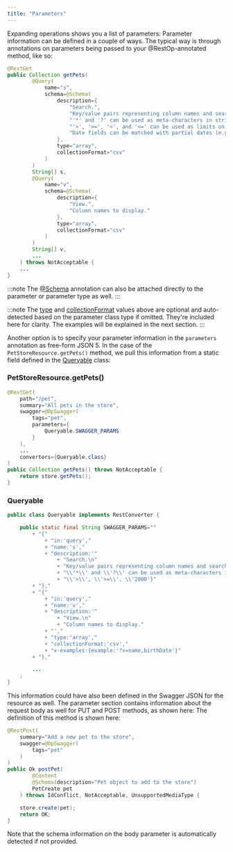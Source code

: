 ```yaml
---
title: "Parameters"
---
```


Expanding operations shows you a list of parameters: Parameter information can be defined in a couple of ways.
The typical way is through annotations on parameters being passed to your @RestOp-annotated method, like so:

```java
@RestGet
public Collection getPets(
        @Query(
            name="s",
            schema=@Schema(
                description={
                    "Search.",
                    "Key/value pairs representing column names and search tokens.",
                    "'*' and '?' can be used as meta-characters in string fields.",
                    "'>', '>=', '<', and '<=' can be used as limits on numeric and date fields.",
                    "Date fields can be matched with partial dates (e.g. '2018' to match any date in the year 2018)."
                },
                type="array",
                collectionFormat="csv"
            )
        )
        String[] s,
        @Query(
            name="v",
            schema=@Schema(
                description={
                    "View.",
                    "Column names to display."
                },
                type="array",
                collectionFormat="csv"
            )
        )
        String[] v,
        ...
    ) throws NotAcceptable {
    ...
}
```


:::note
The [@Schema](../apidocs/org/apache/juneau/annotation/Schema.html) annotation can also be attached
directly to the parameter or parameter type as well.
:::


:::note
The [type](../apidocs/org/apache/juneau/annotation/Schema.html#type()) and [collectionFormat](../apidocs/org/apache/juneau/annotation/Schema.html#collectionFormat()) values above are optional and auto-detected based on the
parameter class type if omitted.  They're included here for clarity.
The examples will be explained in the next section.
:::

Another option is to specify your parameter information in the `parameters` annotation as free-form JSON 5.
In the case of the `PetStoreResource.getPets()` method, we pull this information from a static field defined in the [Queryable](../apidocs/org/apache/juneau/rest/converter/Queryable.html) class:
### PetStoreResource.getPets()


```java
@RestGet(
    path="/pet",
    summary="All pets in the store",
    swagger=@OpSwagger(
        tags="pet",
        parameters={
            Queryable.SWAGGER_PARAMS
        }
    ),
    ...
    converters={Queryable.class}
)
public Collection getPets() throws NotAcceptable {
    return store.getPets();
}
```


### Queryable


```java
public class Queryable implements RestConverter {

    public static final String SWAGGER_PARAMS=""
        + "{"
            + "in:'query',"
            + "name:'s',"
            + "description:'"
                + "Search.\n"
                + "Key/value pairs representing column names and search tokens.\n"
                + "\\'*\\' and \\'?\\' can be used as meta-characters in string fields.\n"
                + "\\'>\\', \\'>=\\', \\'2000'}"
        + "},"
        + "{"
            + "in:'query',"
            + "name:'v',"
            + "description:'"
                + "View.\n"
                + "Column names to display."
            + "',"
            + "type:'array',"
            + "collectionFormat:'csv',"
            + "x-examples:{example:'?v=name,birthDate'}"
        + "},"

        ...
    ;
}
```


This information could have also been defined in the Swagger JSON for the resource as well.
The parameter section contains information about the request body as well for PUT and POST methods, as shown here: The definition of this method is shown here:

```java
@RestPost(
    summary="Add a new pet to the store",
    swagger=@OpSwagger(
        tags="pet"
    )
)
public Ok postPet(
        @Content
        @Schema(description="Pet object to add to the store")
        PetCreate pet
    ) throws IdConflict, NotAcceptable, UnsupportedMediaType {

    store.create(pet);
    return OK;
}
```


Note that the schema information on the body parameter is automatically detected if not provided.
